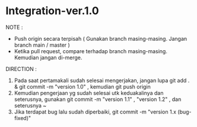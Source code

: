 # Integration-ver.1.0

NOTE :
- Push origin secara terpisah ( Gunakan branch masing-masing. Jangan branch main / master )
- Ketika pull request, compare terhadap branch masing-masing. Kemudian jangan di-merge.

DIRECTION :
1. Pada saat pertamakali sudah selesai mengerjakan, jangan lupa git add . & git commit -m "version 1.0" , kemudian git push origin <namakalian>
2. Kemudian pengerjaan yg sudah selesai utk keduakalinya dan seterusnya, gunakan git commit -m "version 1.1" , "version 1.2" , dan seterusnya ~
3. Jika terdapat bug lalu sudah diperbaiki, git commit -m "version 1.x (bug-fixed)"
